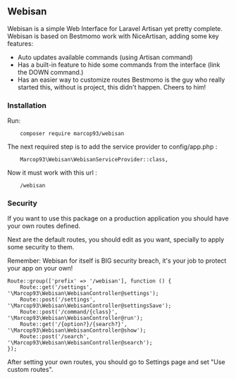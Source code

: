 ## Webisan ##

Webisan is a simple Web Interface for Laravel Artisan yet pretty complete.
Webisan is based on Bestmomo work with NiceArtisan, adding some key features:
- Auto updates available commands (using Artisan command)
- Has a built-in feature to hide some commands from the interface (link the DOWN command.)
- Has an easier way to customize routes
Bestmomo is the guy who really started this, without is project, this didn't happen. Cheers to him!

### Installation ###

Run: 
```
    composer require marcop93/webisan
```

The next required step is to add the service provider to config/app.php :
```
    Marcop93\Webisan\WebisanServiceProvider::class,
```


Now it must work with this url :
```
    /webisan
```

### Security ###

If you want to use this package on a production application you should have your own routes defined.

Next are the default routes, you should edit as you want, specially to apply some security to them.

Remember: Webisan for itself is BIG security breach, it's your job to protect your app on your own!
```
Route::group(['prefix' => '/webisan'], function () {
    Route::get('/settings', '\Marcop93\Webisan\WebisanController@settings');
    Route::post('/settings', '\Marcop93\Webisan\WebisanController@settingsSave');
    Route::post('/command/{class}', '\Marcop93\Webisan\WebisanController@run');
    Route::get('/{option?}/{search?}', '\Marcop93\Webisan\WebisanController@show');
    Route::post('/search', '\Marcop93\Webisan\WebisanController@search');
});
```

After setting your own routes, you should go to Settings page and set "Use custom routes".